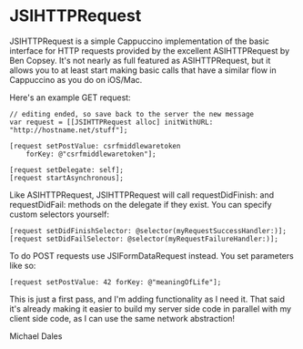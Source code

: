 JSIHTTPRequest
==============

JSIHTTPRequest is a simple Cappuccino implementation of the basic interface for HTTP requests provided by the excellent ASIHTTPRequest by Ben Copsey. It's not nearly as full featured as ASIHTTPRequest, but it allows you to at least start making basic calls that have a similar flow in Cappuccino as you do on iOS/Mac.

Here's an example GET request:
    
    // editing ended, so save back to the server the new message
    var request = [[JSIHTTPRequest alloc] initWithURL: "http://hostname.net/stuff"];      
	
    [request setPostValue: csrfmiddlewaretoken
        forKey: @"csrfmiddlewaretoken"];

    [request setDelegate: self];
    [request startAsynchronous];


Like ASIHTTPRequest, JSIHTTPRequest will call requestDidFinish: and requestDidFail: methods on the delegate if they exist. You can specify custom selectors yourself:


    [request setDidFinishSelector: @selector(myRequestSuccessHandler:)];
    [request setDidFailSelector: @selector(myRequestFailureHandler:)];

To do POST requests use JSIFormDataRequest instead. You set parameters like so:
	
    [request setPostValue: 42 forKey: @"meaningOfLife"];

This is just a first pass, and I'm adding functionality as I need it. That said it's already making it easier to build my server side code in parallel with my client side code, as I can use the same network abstraction!

Michael Dales